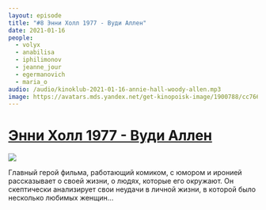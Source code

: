 ```yaml
---
layout: episode
title: "#8 Энни Холл 1977 - Вуди Аллен"
date: 2021-01-16
people:
  - volyx
  - anabilisa
  - iphilimonov
  - jeanne_jour
  - egermanovich
  - maria_o
audio: /audio/kinoklub-2021-01-16-annie-hall-woody-allen.mp3
image: https://avatars.mds.yandex.net/get-kinopoisk-image/1900788/cc76652d-53ac-4d25-acf6-5df06a9be7f8/800x800
---
```


# [Энни Холл 1977 - Вуди Аллен](https://www.kinopoisk.ru/film/390/)

![](https://avatars.mds.yandex.net/get-kinopoisk-image/1900788/cc76652d-53ac-4d25-acf6-5df06a9be7f8/800x800)

Главный герой фильма, работающий комиком, с юмором и иронией рассказывает о своей жизни, о людях, которые его окружают. Он скептически анализирует свои неудачи в личной жизни, в которой было несколько любимых женщин...
